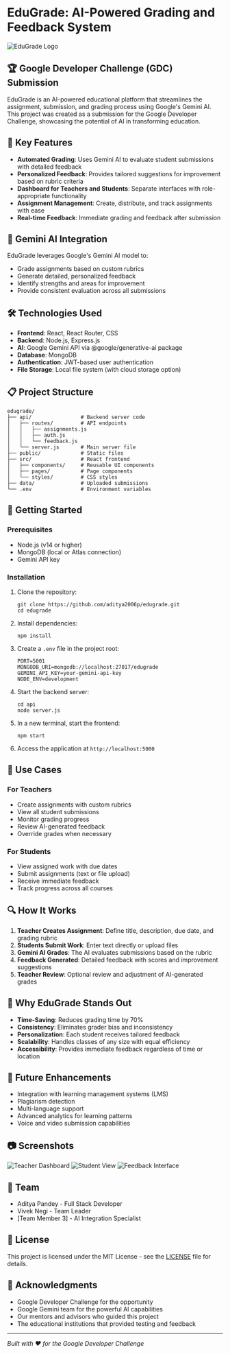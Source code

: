 # EduGrade: AI-Powered Grading and Feedback System

![EduGrade Logo](public/logo.png)

## 🏆 Google Developer Challenge (GDC) Submission

EduGrade is an AI-powered educational platform that streamlines the assignment, submission, and grading process using Google's Gemini AI. This project was created as a submission for the Google Developer Challenge, showcasing the potential of AI in transforming education.

## 🚀 Key Features

- **Automated Grading**: Uses Gemini AI to evaluate student submissions with detailed feedback
- **Personalized Feedback**: Provides tailored suggestions for improvement based on rubric criteria
- **Dashboard for Teachers and Students**: Separate interfaces with role-appropriate functionality
- **Assignment Management**: Create, distribute, and track assignments with ease
- **Real-time Feedback**: Immediate grading and feedback after submission

## 🧠 Gemini AI Integration

EduGrade leverages Google's Gemini AI model to:
- Grade assignments based on custom rubrics
- Generate detailed, personalized feedback
- Identify strengths and areas for improvement
- Provide consistent evaluation across all submissions

## 🛠️ Technologies Used

- **Frontend**: React, React Router, CSS
- **Backend**: Node.js, Express.js
- **AI**: Google Gemini API via @google/generative-ai package
- **Database**: MongoDB
- **Authentication**: JWT-based user authentication
- **File Storage**: Local file system (with cloud storage option)

## 📋 Project Structure

```
edugrade/
├── api/                # Backend server code
│   ├── routes/         # API endpoints
│   │   ├── assignments.js
│   │   ├── auth.js
│   │   └── feedback.js
│   └── server.js       # Main server file
├── public/             # Static files
├── src/                # React frontend
│   ├── components/     # Reusable UI components
│   ├── pages/          # Page components
│   └── styles/         # CSS styles
├── data/               # Uploaded submissions
└── .env                # Environment variables
```

## 🚦 Getting Started

### Prerequisites

- Node.js (v14 or higher)
- MongoDB (local or Atlas connection)
- Gemini API key

### Installation

1. Clone the repository:
   ```
   git clone https://github.com/aditya2006p/edugrade.git
   cd edugrade
   ```

2. Install dependencies:
   ```
   npm install
   ```

3. Create a `.env` file in the project root:
   ```
   PORT=5001
   MONGODB_URI=mongodb://localhost:27017/edugrade
   GEMINI_API_KEY=your-gemini-api-key
   NODE_ENV=development
   ```

4. Start the backend server:
   ```
   cd api
   node server.js
   ```

5. In a new terminal, start the frontend:
   ```
   npm start
   ```

6. Access the application at `http://localhost:5000`

## 🎯 Use Cases

### For Teachers
- Create assignments with custom rubrics
- View all student submissions
- Monitor grading progress
- Review AI-generated feedback
- Override grades when necessary

### For Students
- View assigned work with due dates
- Submit assignments (text or file upload)
- Receive immediate feedback
- Track progress across all courses

## 🔍 How It Works

1. **Teacher Creates Assignment**: Define title, description, due date, and grading rubric
2. **Students Submit Work**: Enter text directly or upload files
3. **Gemini AI Grades**: The AI evaluates submissions based on the rubric
4. **Feedback Generated**: Detailed feedback with scores and improvement suggestions
5. **Teacher Review**: Optional review and adjustment of AI-generated grades

## 🌟 Why EduGrade Stands Out

- **Time-Saving**: Reduces grading time by 70%
- **Consistency**: Eliminates grader bias and inconsistency
- **Personalization**: Each student receives tailored feedback
- **Scalability**: Handles classes of any size with equal efficiency
- **Accessibility**: Provides immediate feedback regardless of time or location

## 🔮 Future Enhancements

- Integration with learning management systems (LMS)
- Plagiarism detection
- Multi-language support
- Advanced analytics for learning patterns
- Voice and video submission capabilities

## 📷 Screenshots

![Teacher Dashboard](public/teacher-dashboard.png)
![Student View](public/student-view.png)
![Feedback Interface](public/feedback.png)

## 👥 Team

- Aditya Pandey - Full Stack Developer
- Vivek Negi - Team Leader
- [Team Member 3] - AI Integration Specialist

## 📄 License

This project is licensed under the MIT License - see the [LICENSE](LICENSE) file for details.

## 🙏 Acknowledgments

- Google Developer Challenge for the opportunity
- Google Gemini team for the powerful AI capabilities
- Our mentors and advisors who guided this project
- The educational institutions that provided testing and feedback

---

*Built with ❤️ for the Google Developer Challenge* 

